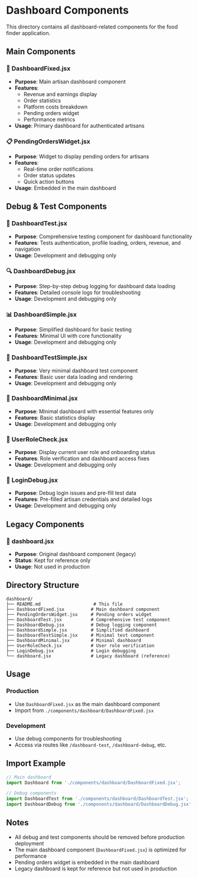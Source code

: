 # Dashboard Components

This directory contains all dashboard-related components for the food finder application.

## Main Components

### 🎯 **DashboardFixed.jsx**
- **Purpose**: Main artisan dashboard component
- **Features**: 
  - Revenue and earnings display
  - Order statistics
  - Platform costs breakdown
  - Pending orders widget
  - Performance metrics
- **Usage**: Primary dashboard for authenticated artisans

### 📋 **PendingOrdersWidget.jsx**
- **Purpose**: Widget to display pending orders for artisans
- **Features**:
  - Real-time order notifications
  - Order status updates
  - Quick action buttons
- **Usage**: Embedded in the main dashboard

## Debug & Test Components

### 🧪 **DashboardTest.jsx**
- **Purpose**: Comprehensive testing component for dashboard functionality
- **Features**: Tests authentication, profile loading, orders, revenue, and navigation
- **Usage**: Development and debugging only

### 🔍 **DashboardDebug.jsx**
- **Purpose**: Step-by-step debug logging for dashboard data loading
- **Features**: Detailed console logs for troubleshooting
- **Usage**: Development and debugging only

### 📊 **DashboardSimple.jsx**
- **Purpose**: Simplified dashboard for basic testing
- **Features**: Minimal UI with core functionality
- **Usage**: Development and debugging only

### 🎯 **DashboardTestSimple.jsx**
- **Purpose**: Very minimal dashboard test component
- **Features**: Basic user data loading and rendering
- **Usage**: Development and debugging only

### 📱 **DashboardMinimal.jsx**
- **Purpose**: Minimal dashboard with essential features only
- **Features**: Basic statistics display
- **Usage**: Development and debugging only

### 👤 **UserRoleCheck.jsx**
- **Purpose**: Display current user role and onboarding status
- **Features**: Role verification and dashboard access fixes
- **Usage**: Development and debugging only

### 🔐 **LoginDebug.jsx**
- **Purpose**: Debug login issues and pre-fill test data
- **Features**: Pre-filled artisan credentials and detailed logs
- **Usage**: Development and debugging only

## Legacy Components

### 📜 **dashboard.jsx**
- **Purpose**: Original dashboard component (legacy)
- **Status**: Kept for reference only
- **Usage**: Not used in production

## Directory Structure

```
dashboard/
├── README.md                    # This file
├── DashboardFixed.jsx          # Main dashboard component
├── PendingOrdersWidget.jsx     # Pending orders widget
├── DashboardTest.jsx           # Comprehensive test component
├── DashboardDebug.jsx          # Debug logging component
├── DashboardSimple.jsx         # Simplified dashboard
├── DashboardTestSimple.jsx     # Minimal test component
├── DashboardMinimal.jsx        # Minimal dashboard
├── UserRoleCheck.jsx           # User role verification
├── LoginDebug.jsx              # Login debugging
└── dashboard.jsx               # Legacy dashboard (reference)
```

## Usage

### Production
- Use `DashboardFixed.jsx` as the main dashboard component
- Import from `./components/dashboard/DashboardFixed.jsx`

### Development
- Use debug components for troubleshooting
- Access via routes like `/dashboard-test`, `/dashboard-debug`, etc.

## Import Example

```jsx
// Main dashboard
import Dashboard from './components/dashboard/DashboardFixed.jsx';

// Debug components
import DashboardTest from './components/dashboard/DashboardTest.jsx';
import DashboardDebug from './components/dashboard/DashboardDebug.jsx';
```

## Notes

- All debug and test components should be removed before production deployment
- The main dashboard component (`DashboardFixed.jsx`) is optimized for performance
- Pending orders widget is embedded in the main dashboard
- Legacy dashboard is kept for reference but not used in production

